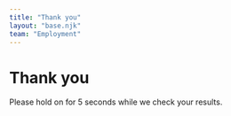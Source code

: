 ```yaml
---
title: "Thank you"
layout: "base.njk"
team: "Employment"
---
```


# Thank you

Please hold on for <span id="time">5</span> seconds while we check your results.


<script src="/js/lottie-player.js"></script>

<lottie-player autoplay loop mode="normal" src="/js/lf20_nk7rih3w.json" style="width: 50vh"> </lottie-player>

<script>
    function startTimer(duration, display) {
        var timer = duration, minutes, seconds;
        var end =setInterval(function () {
            minutes = parseInt(timer / 60, 10)
            seconds = parseInt(timer % 60, 10);

            minutes = minutes < 10 ?  + minutes : minutes;
            seconds = seconds < 10 ? + seconds : seconds;

            display.textContent = seconds;

            if (--timer < 0) {
                window.location = "/employment/latest-information/";
                clearInterval(end);
            }
        }, 1000);
    }

    window.onload = function () {
        var fiveMinutes = 5,
        display = document.querySelector('#time');
        startTimer(fiveMinutes, display);
    };
</script>




